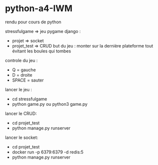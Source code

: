 # python-a4-IWM
rendu pour cours de python

stressfulgame => jeu pygame
django :
  - projet => socket
  - projet_test => CRUD
but du jeu :
  monter sur la dernière plateforme tout évitant les boules qui tombes

controle du jeu :
  - Q = gauche
  - D = droite 
  - SPACE = sauter

lancer le jeu :
   - cd stressfulgame
   - python game.py ou python3 game.py
 
lancer le CRUD:
   - cd projet_test
   - python manage.py runserver

lancer le socket:
   - cd projet_test
   - docker run -p 6379:6379 -d redis:5
   - python manage.py runserver
